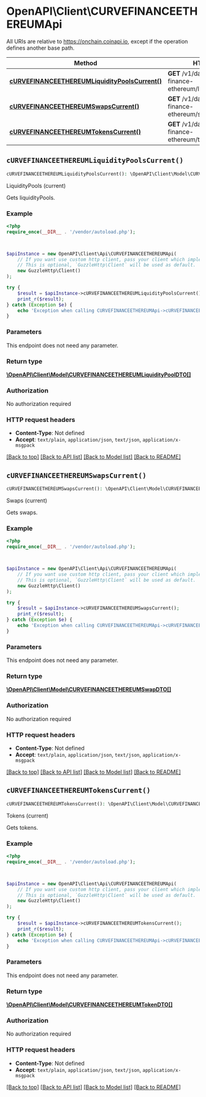 # OpenAPI\Client\CURVEFINANCEETHEREUMApi

All URIs are relative to https://onchain.coinapi.io, except if the operation defines another base path.

| Method | HTTP request | Description |
| ------------- | ------------- | ------------- |
| [**cURVEFINANCEETHEREUMLiquidityPoolsCurrent()**](CURVEFINANCEETHEREUMApi.md#cURVEFINANCEETHEREUMLiquidityPoolsCurrent) | **GET** /v1/dapps/curve-finance-ethereum/liquidityPools/current | LiquidityPools (current) |
| [**cURVEFINANCEETHEREUMSwapsCurrent()**](CURVEFINANCEETHEREUMApi.md#cURVEFINANCEETHEREUMSwapsCurrent) | **GET** /v1/dapps/curve-finance-ethereum/swaps/current | Swaps (current) |
| [**cURVEFINANCEETHEREUMTokensCurrent()**](CURVEFINANCEETHEREUMApi.md#cURVEFINANCEETHEREUMTokensCurrent) | **GET** /v1/dapps/curve-finance-ethereum/tokens/current | Tokens (current) |


## `cURVEFINANCEETHEREUMLiquidityPoolsCurrent()`

```php
cURVEFINANCEETHEREUMLiquidityPoolsCurrent(): \OpenAPI\Client\Model\CURVEFINANCEETHEREUMLiquidityPoolDTO[]
```

LiquidityPools (current)

Gets liquidityPools.

### Example

```php
<?php
require_once(__DIR__ . '/vendor/autoload.php');



$apiInstance = new OpenAPI\Client\Api\CURVEFINANCEETHEREUMApi(
    // If you want use custom http client, pass your client which implements `GuzzleHttp\ClientInterface`.
    // This is optional, `GuzzleHttp\Client` will be used as default.
    new GuzzleHttp\Client()
);

try {
    $result = $apiInstance->cURVEFINANCEETHEREUMLiquidityPoolsCurrent();
    print_r($result);
} catch (Exception $e) {
    echo 'Exception when calling CURVEFINANCEETHEREUMApi->cURVEFINANCEETHEREUMLiquidityPoolsCurrent: ', $e->getMessage(), PHP_EOL;
}
```

### Parameters

This endpoint does not need any parameter.

### Return type

[**\OpenAPI\Client\Model\CURVEFINANCEETHEREUMLiquidityPoolDTO[]**](../Model/CURVEFINANCEETHEREUMLiquidityPoolDTO.md)

### Authorization

No authorization required

### HTTP request headers

- **Content-Type**: Not defined
- **Accept**: `text/plain`, `application/json`, `text/json`, `application/x-msgpack`

[[Back to top]](#) [[Back to API list]](../../README.md#endpoints)
[[Back to Model list]](../../README.md#models)
[[Back to README]](../../README.md)

## `cURVEFINANCEETHEREUMSwapsCurrent()`

```php
cURVEFINANCEETHEREUMSwapsCurrent(): \OpenAPI\Client\Model\CURVEFINANCEETHEREUMSwapDTO[]
```

Swaps (current)

Gets swaps.

### Example

```php
<?php
require_once(__DIR__ . '/vendor/autoload.php');



$apiInstance = new OpenAPI\Client\Api\CURVEFINANCEETHEREUMApi(
    // If you want use custom http client, pass your client which implements `GuzzleHttp\ClientInterface`.
    // This is optional, `GuzzleHttp\Client` will be used as default.
    new GuzzleHttp\Client()
);

try {
    $result = $apiInstance->cURVEFINANCEETHEREUMSwapsCurrent();
    print_r($result);
} catch (Exception $e) {
    echo 'Exception when calling CURVEFINANCEETHEREUMApi->cURVEFINANCEETHEREUMSwapsCurrent: ', $e->getMessage(), PHP_EOL;
}
```

### Parameters

This endpoint does not need any parameter.

### Return type

[**\OpenAPI\Client\Model\CURVEFINANCEETHEREUMSwapDTO[]**](../Model/CURVEFINANCEETHEREUMSwapDTO.md)

### Authorization

No authorization required

### HTTP request headers

- **Content-Type**: Not defined
- **Accept**: `text/plain`, `application/json`, `text/json`, `application/x-msgpack`

[[Back to top]](#) [[Back to API list]](../../README.md#endpoints)
[[Back to Model list]](../../README.md#models)
[[Back to README]](../../README.md)

## `cURVEFINANCEETHEREUMTokensCurrent()`

```php
cURVEFINANCEETHEREUMTokensCurrent(): \OpenAPI\Client\Model\CURVEFINANCEETHEREUMTokenDTO[]
```

Tokens (current)

Gets tokens.

### Example

```php
<?php
require_once(__DIR__ . '/vendor/autoload.php');



$apiInstance = new OpenAPI\Client\Api\CURVEFINANCEETHEREUMApi(
    // If you want use custom http client, pass your client which implements `GuzzleHttp\ClientInterface`.
    // This is optional, `GuzzleHttp\Client` will be used as default.
    new GuzzleHttp\Client()
);

try {
    $result = $apiInstance->cURVEFINANCEETHEREUMTokensCurrent();
    print_r($result);
} catch (Exception $e) {
    echo 'Exception when calling CURVEFINANCEETHEREUMApi->cURVEFINANCEETHEREUMTokensCurrent: ', $e->getMessage(), PHP_EOL;
}
```

### Parameters

This endpoint does not need any parameter.

### Return type

[**\OpenAPI\Client\Model\CURVEFINANCEETHEREUMTokenDTO[]**](../Model/CURVEFINANCEETHEREUMTokenDTO.md)

### Authorization

No authorization required

### HTTP request headers

- **Content-Type**: Not defined
- **Accept**: `text/plain`, `application/json`, `text/json`, `application/x-msgpack`

[[Back to top]](#) [[Back to API list]](../../README.md#endpoints)
[[Back to Model list]](../../README.md#models)
[[Back to README]](../../README.md)
